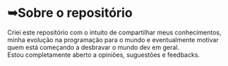 <h1>➥Sobre o repositório</h1>

<p>
  Criei este repositório com o intuito de compartilhar meus conhecimentos, minha evolução na programação para o mundo e eventualmente motivar quem está começando a desbravar o mundo dev em geral.</br>
  Estou completamente aberto a opiniões, suguestões e feedbacks.
</p>
